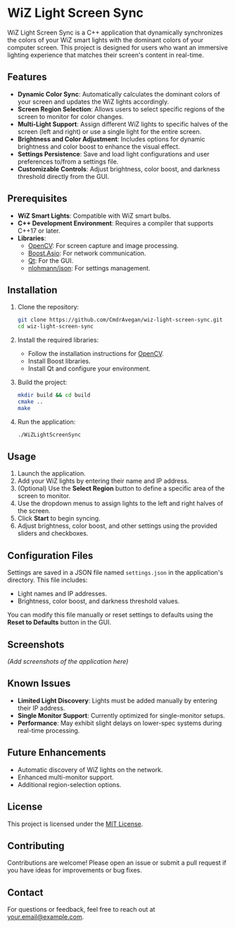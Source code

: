 # WiZ Light Screen Sync

WiZ Light Screen Sync is a C++ application that dynamically synchronizes the colors of your WiZ smart lights with the dominant colors of your computer screen. This project is designed for users who want an immersive lighting experience that matches their screen's content in real-time.

## Features

- **Dynamic Color Sync**: Automatically calculates the dominant colors of your screen and updates the WiZ lights accordingly.
- **Screen Region Selection**: Allows users to select specific regions of the screen to monitor for color changes.
- **Multi-Light Support**: Assign different WiZ lights to specific halves of the screen (left and right) or use a single light for the entire screen.
- **Brightness and Color Adjustment**: Includes options for dynamic brightness and color boost to enhance the visual effect.
- **Settings Persistence**: Save and load light configurations and user preferences to/from a settings file.
- **Customizable Controls**: Adjust brightness, color boost, and darkness threshold directly from the GUI.

## Prerequisites

- **WiZ Smart Lights**: Compatible with WiZ smart bulbs.
- **C++ Development Environment**: Requires a compiler that supports C++17 or later.
- **Libraries**:
  - [OpenCV](https://opencv.org/): For screen capture and image processing.
  - [Boost.Asio](https://www.boost.org/doc/libs/release/libs/asio/): For network communication.
  - [Qt](https://www.qt.io/): For the GUI.
  - [nlohmann/json](https://github.com/nlohmann/json): For settings management.

## Installation

1. Clone the repository:
    ```bash
    git clone https://github.com/CmdrAvegan/wiz-light-screen-sync.git
    cd wiz-light-screen-sync
    ```

2. Install the required libraries:
    - Follow the installation instructions for [OpenCV](https://docs.opencv.org/).
    - Install Boost libraries.
    - Install Qt and configure your environment.

3. Build the project:
    ```bash
    mkdir build && cd build
    cmake ..
    make
    ```

4. Run the application:
    ```bash
    ./WiZLightScreenSync
    ```

## Usage

1. Launch the application.
2. Add your WiZ lights by entering their name and IP address.
3. (Optional) Use the **Select Region** button to define a specific area of the screen to monitor.
4. Use the dropdown menus to assign lights to the left and right halves of the screen.
5. Click **Start** to begin syncing.
6. Adjust brightness, color boost, and other settings using the provided sliders and checkboxes.

## Configuration Files

Settings are saved in a JSON file named `settings.json` in the application's directory. This file includes:
- Light names and IP addresses.
- Brightness, color boost, and darkness threshold values.

You can modify this file manually or reset settings to defaults using the **Reset to Defaults** button in the GUI.

## Screenshots

*(Add screenshots of the application here)*

## Known Issues

- **Limited Light Discovery**: Lights must be added manually by entering their IP address.
- **Single Monitor Support**: Currently optimized for single-monitor setups.
- **Performance**: May exhibit slight delays on lower-spec systems during real-time processing.

## Future Enhancements

- Automatic discovery of WiZ lights on the network.
- Enhanced multi-monitor support.
- Additional region-selection options.

## License

This project is licensed under the [MIT License](LICENSE).

## Contributing

Contributions are welcome! Please open an issue or submit a pull request if you have ideas for improvements or bug fixes.

## Contact

For questions or feedback, feel free to reach out at your.email@example.com.




